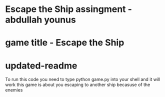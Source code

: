 # Escape the Ship assingment - abdullah younus 
# game title - Escape the Ship
# updated-readme
To run this code you need to type python game.py into your shell and it will work
this game is about you escaping to another ship becasuse of the enemies
